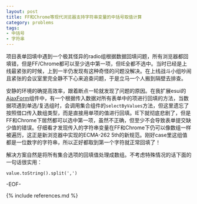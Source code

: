 ```yaml
---
layout: post
title: FF和Chrome等现代浏览器支持字符串变量的中括号取值计算
category: problems
tags:
- 中括号
- 字符串
---
```


项目表单回填中遇到一个极其怪异的radio组根据数据回填问题，所有浏览器都回填错，但是FF/Chrome都可以至少选中第一项，但IE全都不选中。当时已经是上线最紧张的时候，上到一半仍发现有这种奇怪的问题没解决。在上线战斗小组吵闹且紧张的会议室里完全静不下心来追查问题，于是立马一个人搬到隔壁去排查。

安静的环境的确提高效率，跟着断点一轮就发现了问题的原因。在我扩展esui的[AjaxForm](https://github.com/mytharcher/ER/blob/master/src/esui/AjaxForm.js)组件中，有一个根据传入数据对所有表单中的项进行回填的方法，当数据项遇到单选/复选组时，会调用集合组件的`selectByValues`方法，但这里遗忘了按照借口传入数组类型，而是直接用单项的值进行回填。IE下就彻底悲剧了，但是FF和Chrome下居然都可以选中第一项，虽然不正确，但至少不会导致表单提交缺少值的错误。仔细看才发现传入的字符串变量在FF和Chrome下仍可以像数组一样被遍历，这正是新浏览器中实现的ECMA-262 5th的新规范。刚好case里这组值都是一位数字的字符串，所以正好都取到第一个字符就正常回填了！

解决方案自然是将所有集合选项的回填值处理成数组。不考虑特殊情况的话下面的一句话很实用：

	value.toString().split(',')

-EOF-

{% include references.md %}
